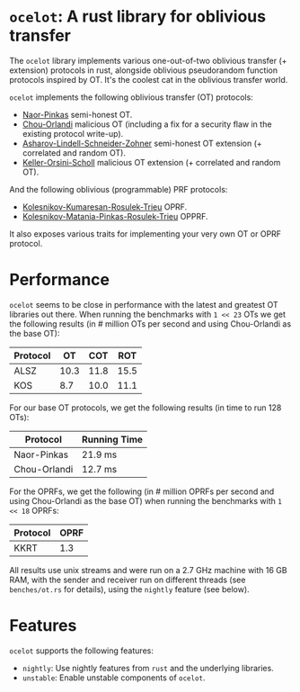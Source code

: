 # `ocelot`: A rust library for oblivious transfer

The `ocelot` library implements various one-out-of-two oblivious transfer (+
extension) protocols in rust, alongside oblivious pseudorandom function
protocols inspired by OT. It's the coolest cat in the oblivious transfer world.

`ocelot` implements the following oblivious transfer (OT) protocols:

* [Naor-Pinkas](https://dl.acm.org/doi/pdf/10.1145/301250.301312) semi-honest OT.
* [Chou-Orlandi](https://eprint.iacr.org/2015/267) malicious OT (including a fix
  for a security flaw in the existing protocol write-up).
* [Asharov-Lindell-Schneider-Zohner](https://eprint.iacr.org/2016/602)
  semi-honest OT extension (+ correlated and random OT).
* [Keller-Orsini-Scholl](https://eprint.iacr.org/2015/546) malicious OT
  extension (+ correlated and random OT).

And the following oblivious (programmable) PRF protocols:

* [Kolesnikov-Kumaresan-Rosulek-Trieu](https://eprint.iacr.org/2016/799) OPRF.
* [Kolesnikov-Matania-Pinkas-Rosulek-Trieu](https://eprint.iacr.org/2017/799)
  OPPRF.

It also exposes various traits for implementing your very own OT or OPRF
protocol.

# Performance

`ocelot` seems to be close in performance with the latest and greatest OT
libraries out there. When running the benchmarks with `1 << 23` OTs we get the
following results (in # million OTs per second and using Chou-Orlandi as the
base OT):

| Protocol |   OT |  COT |  ROT |
|----------|------|------|------|
| ALSZ     | 10.3 | 11.8 | 15.5 |
| KOS      |  8.7 | 10.0 | 11.1 |

For our base OT protocols, we get the following results (in time to run 128
OTs):

| Protocol     | Running Time |
|--------------|--------------|
| Naor-Pinkas  | 21.9 ms      |
| Chou-Orlandi | 12.7 ms      |

For the OPRFs, we get the following (in # million OPRFs per second and using
Chou-Orlandi as the base OT) when running the benchmarks with `1 << 18` OPRFs:

| Protocol | OPRF |
|----------|------|
| KKRT     |  1.3 |

All results use unix streams and were run on a 2.7 GHz machine with 16 GB RAM,
with the sender and receiver run on different threads (see `benches/ot.rs` for
details), using the `nightly` feature (see below).

# Features

`ocelot` supports the following features:

* `nightly`: Use nightly features from `rust` and the underlying libraries.
* `unstable`: Enable unstable components of `ocelot`.